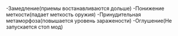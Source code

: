 -Замедление(приемы востанавливаются дольше)
-Понижение меткости(падает меткость оружия)
-Принудительная метаморфоза(повышается уровень заражености)
-Оглушение(Не запускается стоп мод)